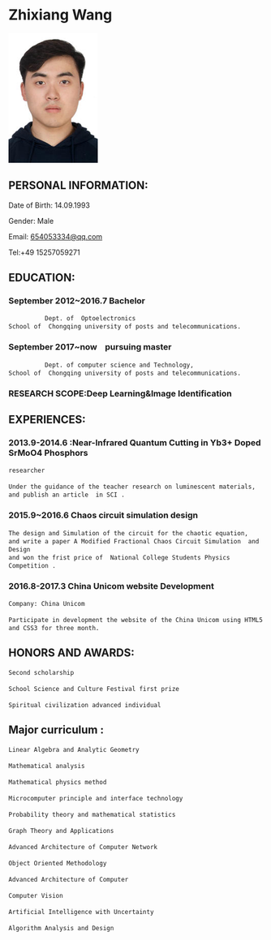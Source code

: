 # Zhixiang Wang 

![](./缩小后护照照片.jpg )

## PERSONAL INFORMATION:

Date of Birth: 14.09.1993

Gender: Male

Email: 654053334@qq.com

Tel:+49 15257059271


## EDUCATION:

### September 2012~2016.7   Bachelor
              Dept. of  Optoelectronics
    School of  Chongqing university of posts and telecommunications. 

### September 2017~now    pursuing master 
              Dept. of computer science and Technology,
    School of  Chongqing university of posts and telecommunications. 

###  RESEARCH SCOPE:Deep Learning&Image Identification


## EXPERIENCES:


### 2013.9-2014.6 :Near-Infrared Quantum Cutting in Yb3+ Doped SrMoO4 Phosphors 

    researcher

    Under the guidance of the teacher research on luminescent materials, and publish an article  in SCI .

### 2015.9~2016.6 Chaos circuit simulation design

    The design and Simulation of the circuit for the chaotic equation,
    and write a paper A Modified Fractional Chaos Circuit Simulation  and Design
    and won the frist price of  National College Students Physics Competition .

### 2016.8-2017.3 China Unicom website Development

    Company: China Unicom 

    Participate in development the website of the China Unicom using HTML5 and CSS3 for three month. 

## HONORS AND AWARDS:

    Second scholarship

    School Science and Culture Festival first prize

    Spiritual civilization advanced individual



## Major curriculum :

    Linear Algebra and Analytic Geometry

    Mathematical analysis

    Mathematical physics method

    Microcomputer principle and interface technology

    Probability theory and mathematical statistics

    Graph Theory and Applications

    Advanced Architecture of Computer Network

    Object Oriented Methodology

    Advanced Architecture of Computer

    Computer Vision

    Artificial Intelligence with Uncertainty

    Algorithm Analysis and Design

